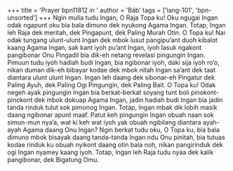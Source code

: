 +++
title = 'Prayer bpn11812 in '
author = 'Báb'
tags = ['lang-101', 'bpn-unsorted']
+++
Ngin mulia tudu Ingan, O Raja Topa ku! Oku ngugai Ingan odak ngapunt oku bia bala dimuno dek nyukong Agama Ingan. Totap, Ingan leh Raja dek meritah, dek Pingapunt, dek Paling Murah Otin. O Topa ku! Nai odak tungang ulunt-ulunt Ingan dek mbok lusut pangipu’ant duoh kibalot kaang Agama Ingan, sak kant iyoh pu’ant Ingan, iyoh lasuk ngakont pangibonar Onu Pingadil bia dik-eh netang revelasi pingungin Ingan. Pimuun tudu iyoh hadiah budi Ingan, bia ngibonar iyoh, daki sija iyoh ro’o, nikan duman dik-eh bibayar kodae dek mbok nitah Ingan sa’ant dek taat diantara ulunt ulunt Ingan. Ingan leh daang dek sibonar-eh Pingatur dek Paling Ayuh, dek Paling Ogi Pingungin, dek Paling Bait.
O Topa ku! Odak negeh ayak pingungin Ingan bia berkat-berkat soyang tunt boli pinokont-pinokont dek mbok dokuap Agama Ingan, jadin hadiah budi Ingan bia jadin tanda rinduk tulut sok pimonog Ingan. Totap, Ingan mbak dik lobih masik daang ngibonar apunt maaf. Patut keh pingungin Ingan obuah naan sok simun-mun nya’a, wat ki keh wat iyoh yak obuah ngibilang diantara ayah-ayah Agama daang Onu Ingan?
Ngin berkat tudu oku, O Topa ku, bia bala dimuno mbok bisayak daang tanda-tanda Ingan ndu Onu pinitah, bia tutuas kodae rinduk ku obuah nyikont daang otin bala noh, nikan pangirinduk dek ogi Ingan nyamey kaang iyoh. Totap, Ingan leh Raja tudu nyaa dek kalik pangibonar, dek Bigatung Omu.
